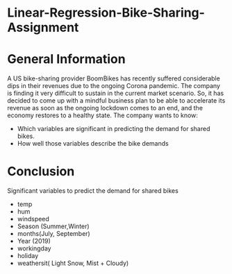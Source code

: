 # Linear-Regression-Bike-Sharing-Assignment

# General Information

A US bike-sharing provider BoomBikes has recently suffered considerable dips in their revenues due to the ongoing Corona pandemic. The company is finding it very difficult to sustain in the current market scenario. So, it has decided to come up with a mindful business plan to be able to accelerate its revenue as soon as the ongoing lockdown comes to an end, and the economy restores to a healthy state.
The company wants to know:

- Which variables are significant in predicting the demand for shared bikes.
- How well those variables describe the bike demands

# Conclusion

Significant variables to predict the demand for shared bikes

- temp
- hum
- windspeed
- Season (Summer,Winter)
- months(July, September)
- Year (2019)
- workingday
- holiday
- weathersit( Light Snow, Mist + Cloudy)
